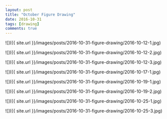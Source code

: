 ```yaml
---
layout: post
title: "October Figure Drawing"
date: 2016-10-31
tags: [drawing]
comments: true
---
```

![]({{ site.url }}/images/posts/2016-10-31-figure-drawing/2016-10-12-1.jpg)

![]({{ site.url }}/images/posts/2016-10-31-figure-drawing/2016-10-12-2.jpg)

![]({{ site.url }}/images/posts/2016-10-31-figure-drawing/2016-10-12-3.jpg)

![]({{ site.url }}/images/posts/2016-10-31-figure-drawing/2016-10-17-1.jpg)

![]({{ site.url }}/images/posts/2016-10-31-figure-drawing/2016-10-19-1.jpg)

![]({{ site.url }}/images/posts/2016-10-31-figure-drawing/2016-10-19-2.jpg)

![]({{ site.url }}/images/posts/2016-10-31-figure-drawing/2016-10-25-1.jpg)

![]({{ site.url }}/images/posts/2016-10-31-figure-drawing/2016-10-25-3.jpg)

